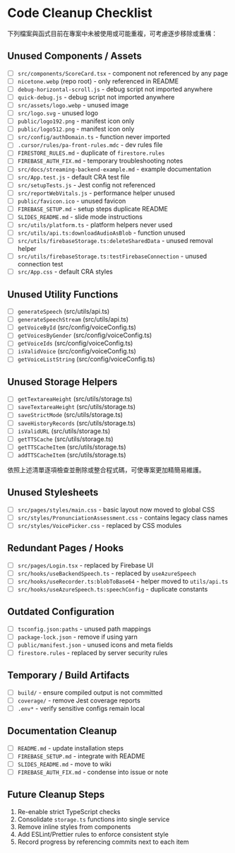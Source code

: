 # Code Cleanup Checklist

下列檔案與函式目前在專案中未被使用或可能重複，可考慮逐步移除或重構：

## Unused Components / Assets
- [ ] `src/components/ScoreCard.tsx` - component not referenced by any page
- [ ] `nicetone.webp` (repo root) - only referenced in README
- [ ] `debug-horizontal-scroll.js` - debug script not imported anywhere
- [ ] `quick-debug.js` - debug script not imported anywhere
- [ ] `src/assets/logo.webp` - unused image
- [ ] `src/logo.svg` - unused logo
- [ ] `public/logo192.png` - manifest icon only
- [ ] `public/logo512.png` - manifest icon only
- [ ] `src/config/authDomain.ts` - function never imported
- [ ] `.cursor/rules/pa-front-rules.mdc` - dev rules file
- [ ] `FIRESTORE_RULES.md` - duplicate of `firestore.rules`
- [ ] `FIREBASE_AUTH_FIX.md` - temporary troubleshooting notes
- [ ] `src/docs/streaming-backend-example.md` - example documentation
- [ ] `src/App.test.js` - default CRA test file
- [ ] `src/setupTests.js` - Jest config not referenced
- [ ] `src/reportWebVitals.js` - performance helper unused
- [ ] `public/favicon.ico` - unused favicon
- [ ] `FIREBASE_SETUP.md` - setup steps duplicate README
- [ ] `SLIDES_README.md` - slide mode instructions
- [ ] `src/utils/platform.ts` - platform helpers never used
- [ ] `src/utils/api.ts:downloadAudioAsBlob` - function unused
- [ ] `src/utils/firebaseStorage.ts:deleteSharedData` - unused removal helper
- [ ] `src/utils/firebaseStorage.ts:testFirebaseConnection` - unused connection test
- [ ] `src/App.css` - default CRA styles

## Unused Utility Functions
- [ ] `generateSpeech` (src/utils/api.ts)
- [ ] `generateSpeechStream` (src/utils/api.ts)
- [ ] `getVoiceById` (src/config/voiceConfig.ts)
- [ ] `getVoicesByGender` (src/config/voiceConfig.ts)
- [ ] `getVoiceIds` (src/config/voiceConfig.ts)
- [ ] `isValidVoice` (src/config/voiceConfig.ts)
- [ ] `getVoiceListString` (src/config/voiceConfig.ts)

## Unused Storage Helpers
- [ ] `getTextareaHeight` (src/utils/storage.ts)
- [ ] `saveTextareaHeight` (src/utils/storage.ts)
- [ ] `saveStrictMode` (src/utils/storage.ts)
- [ ] `saveHistoryRecords` (src/utils/storage.ts)
- [ ] `isValidURL` (src/utils/storage.ts)
- [ ] `getTTSCache` (src/utils/storage.ts)
- [ ] `getTTSCacheItem` (src/utils/storage.ts)
- [ ] `addTTSCacheItem` (src/utils/storage.ts)

依照上述清單逐項檢查並刪除或整合程式碼，可使專案更加精簡易維護。

## Unused Stylesheets
- [ ] `src/pages/styles/main.css` - basic layout now moved to global CSS
- [ ] `src/styles/PronunciationAssessment.css` - contains legacy class names
- [ ] `src/styles/VoicePicker.css` - replaced by CSS modules

## Redundant Pages / Hooks
- [ ] `src/pages/Login.tsx` - replaced by Firebase UI
- [ ] `src/hooks/useBackendSpeech.ts` - replaced by `useAzureSpeech`
- [ ] `src/hooks/useRecorder.ts:blobToBase64` - helper moved to `utils/api.ts`
- [ ] `src/hooks/useAzureSpeech.ts:speechConfig` - duplicate constants

## Outdated Configuration
- [ ] `tsconfig.json:paths` - unused path mappings
- [ ] `package-lock.json` - remove if using yarn
- [ ] `public/manifest.json` - unused icons and meta fields
- [ ] `firestore.rules` - replaced by server security rules

## Temporary / Build Artifacts
- [ ] `build/` - ensure compiled output is not committed
- [ ] `coverage/` - remove Jest coverage reports
- [ ] `.env*` - verify sensitive configs remain local

## Documentation Cleanup
- [ ] `README.md` - update installation steps
- [ ] `FIREBASE_SETUP.md` - integrate with README
- [ ] `SLIDES_README.md` - move to wiki
- [ ] `FIREBASE_AUTH_FIX.md` - condense into issue or note

## Future Cleanup Steps
1. Re-enable strict TypeScript checks
2. Consolidate `storage.ts` functions into single service
3. Remove inline styles from components
4. Add ESLint/Prettier rules to enforce consistent style
5. Record progress by referencing commits next to each item
